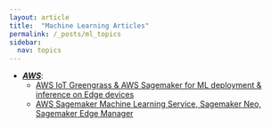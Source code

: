 ```yaml
---
layout: article
title:  "Machine Learning Articles"
permalink: /_posts/ml_topics
sidebar:
  nav: topics
---
```


- __*<u>AWS</u>*__:
  - [AWS IoT Greengrass & AWS Sagemaker for ML deployment & inference on Edge devices](/_posts/aws/ml/iot/sagemaker-greengrass-v1-v2-ml-inference)
  - [AWS Sagemaker Machine Learning Service, Sagemaker Neo, Sagemaker Edge Manager](/_posts/aws/ml/sagemaker/edge)

